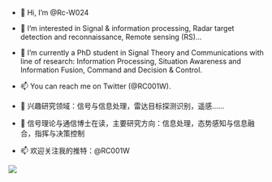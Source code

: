- 👋 Hi, I’m @Rc-W024
- 👀 I’m interested in Signal & information processing, Radar target detection and reconnaissance, Remote sensing (RS)...
- 🌱 I’m currently a PhD student in Signal Theory and Communications with line of research: Information Processing, Situation Awareness and Information Fusion, Command and Decision & Control.
- 📫 You can reach me on Twitter (@RC001W).

- 👀 兴趣研究领域：信号与信息处理，雷达目标探测识别，遥感......
- 🌱 信号理论与通信博士在读，主要研究方向：信息处理，态势感知与信息融合，指挥与决策控制
- 📫 欢迎关注我的推特：@RC001W

![](https://github-readme-stats.vercel.app/api?username=Rc-W024&theme=dark)

<!---
Rc-W024/Rc-W024 WELCOME TO MY SPACE!✨ 来坐坐，喝杯茶！
--->

